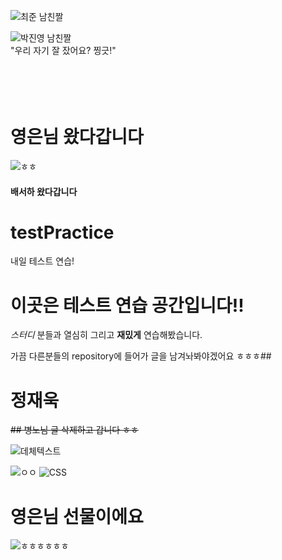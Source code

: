 ![최준 남친짤](https://search.pstatic.net/common/?src=http%3A%2F%2Fblogfiles.naver.net%2FMjAyMTA0MThfMTY5%2FMDAxNjE4Njc0MDM3NTA0.KoM3viynmPQeUd-wr_kNu74OiqSRy5vce2hFQ7HTlW4g._OUZly5x1vAEBsvjmbdX-m5B16noKK18SdbS-y5_6EEg.JPEG.ilb05412%2FIMG_8760.JPG&type=sc960_832)

![박진영 남친짤](https://cdnweb01.wikitree.co.kr/webdata/editor/202009/09/img_20200909164456_a503a2ce.webp)  
"우리 자기 잘 잤어요? 찡긋!"
<br><br><br><br><br>


# 영은님 왔다갑니다

![ㅎㅎ](https://search.pstatic.net/common/?src=http%3A%2F%2Fimgnews.naver.net%2Fimage%2F5339%2F2019%2F12%2F21%2F0000195864_001_20191221161407508.jpg&type=sc960_832)

#### 배서하 왔다갑니다

# testPractice
내일 테스트 연습!

# 이곳은 테스트 연습 공간입니다!!
_스터디_ 분들과 열심히 그리고 __재밌게__ 연습해봤습니다.

가끔 다른분들의 repository에 들어가 글을 남겨놔봐야겠어요 ㅎㅎㅎ##

# 정재욱 
~~## 병노님 글 삭제하고 갑니다 ㅎㅎ~~

![데체텍스트](http://file2.nocutnews.co.kr/newsroom/image/2019/11/19/20191119092356684958_0_768_768.jpg)

![ㅇㅇ](https://mblogthumb-phinf.pstatic.net/MjAxOTAzMDZfOTUg/MDAxNTUxODQyNTE2NjU2.V72749bgR3O75N4CJ7BXdujZ92A4Y0h1VaHRzvDlzegg.rPtB9OkBLNDV9cFxd6WEY7UOE0CEaQTo2yXugUFQy_4g.JPEG.yingbbang/1551804817469.jpg?type=w800)
![CSS](https://storage.googleapis.com/jjalbot-jjals/2019/01/qSZ8Y8HNcl/R5djHzs9n.gif)

# 영은님 선물이에요
![ㅎㅎㅎㅎㅎㅎ](https://cdn.theonetv.kr/news/photo/202107/101866_91377_5311.jpg)
